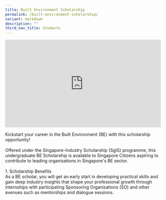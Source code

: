 ```yaml
---
title: Built Environment Scholarship
permalink: /built-environment-scholarship/
variant: markdown
description: ""
third_nav_title: Students
---
```

<div style="position: relative; width: 100%; padding-bottom: 56.2%;">
    <iframe style="position: absolute; width: 100%; height: 100%;" allowfullscreen="true" frameborder="0" src="https://www.youtube.com/embed/7Esj2HsU0cY?si=pqmigvtD2SZqe5Ek&amp;rel=0"></iframe>
</div>
<p>Kickstart your career in the Built Environment (BE) with this scholarship opportunity!
<br>
<br>Offered under the Singapore-Industry Scholarship (SgIS) programme, this undergraduate BE Scholarship is available to Singapore Citizens aspiring to contribute to leading organisations in Singapore's BE sector.
<br>
<br>1. Scholarship Benefits
<br>	
As a BE scholar, you will get an early start in developing practical skills and gain deep industry insights that shape your professional growth through internships with participating Sponsoring Organisations (SO)  and other avenues such as mentorships and dialogue sessions. 

</p>
